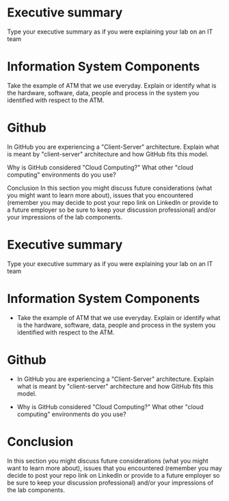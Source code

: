 # Executive summary
Type your executive summary as if you were explaining your lab on an IT team

# Information System Components 
Take the example of ATM that we use everyday. Explain or identify what is the hardware, software, data, people and process in the system you identified with respect to the ATM.
# Github
In GitHub you are experiencing a "Client-Server" architecture. Explain what is meant by "client-server" architecture and how GitHub fits this model.

Why is GitHub considered "Cloud Computing?" What other "cloud computing" environments do you use?

Conclusion
In this section you might discuss future considerations (what you might want to learn more about), issues that you encountered (remember you may decide to post your repo link on LinkedIn or provide to a future employer so be sure to keep your discussion professional) and/or your impressions of the lab components.
# Executive summary
Type your executive summary as if you were explaining your lab on an IT team

# Information System Components  

* Take the example of ATM that we use everyday. Explain or identify what is the hardware, software, data, people and process in the system you identified with respect to the ATM.

# Github

* In GitHub you are experiencing a "Client-Server" architecture.  Explain what is meant by "client-server" architecture and how GitHub fits this model. 

* Why is GitHub considered "Cloud Computing?" What other "cloud computing" environments do you use?

# Conclusion
In this section you might discuss future considerations (what you might want to learn more about), issues that you encountered (remember you may decide to post your repo link on LinkedIn or provide to a future employer so be sure to keep your discussion professional) and/or your impressions of the lab components.
